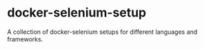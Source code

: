 # docker-selenium-setup
A collection of docker-selenium setups for different languages and frameworks.
